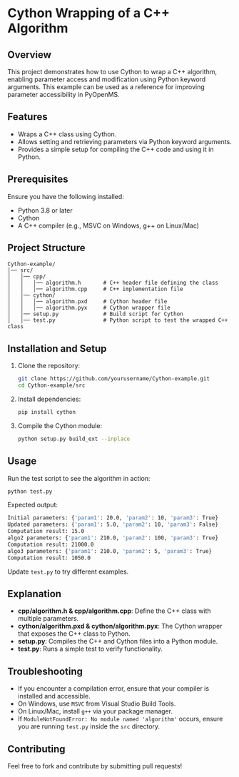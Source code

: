 # Cython Wrapping of a C++ Algorithm

## Overview
This project demonstrates how to use Cython to wrap a C++ algorithm, enabling parameter access and modification using Python keyword arguments. This example can be used as a reference for improving parameter accessibility in PyOpenMS.

## Features
- Wraps a C++ class using Cython.
- Allows setting and retrieving parameters via Python keyword arguments.
- Provides a simple setup for compiling the C++ code and using it in Python.

## Prerequisites
Ensure you have the following installed:
- Python 3.8 or later
- Cython
- A C++ compiler (e.g., MSVC on Windows, g++ on Linux/Mac)

## Project Structure
```
Cython-example/
│── src/
│   │── cpp/
│   │   │── algorithm.h       # C++ header file defining the class
│   │   │── algorithm.cpp     # C++ implementation file
│   │── cython/
│   │   │── algorithm.pxd     # Cython header file
│   │   │── algorithm.pyx     # Cython wrapper file
│   │── setup.py              # Build script for Cython
│   │── test.py               # Python script to test the wrapped C++ class
```

## Installation and Setup
1. Clone the repository:
   ```sh
   git clone https://github.com/yourusername/Cython-example.git
   cd Cython-example/src
   ```
2. Install dependencies:
   ```sh
   pip install cython
   ```
3. Compile the Cython module:
   ```sh
   python setup.py build_ext --inplace
   ```

## Usage
Run the test script to see the algorithm in action:
```sh
python test.py
```
Expected output:
```sh
Initial parameters: {'param1': 20.0, 'param2': 10, 'param3': True}
Updated parameters: {'param1': 5.0, 'param2': 10, 'param3': False}
Computation result: 15.0
algo2 parameters: {'param1': 210.0, 'param2': 100, 'param3': True}
Computation result: 21000.0
algo3 parameters: {'param1': 210.0, 'param2': 5, 'param3': True}
Computation result: 1050.0
```
Update `test.py` to try different examples.

## Explanation
- **cpp/algorithm.h & cpp/algorithm.cpp**: Define the C++ class with multiple parameters.
- **cython/algorithm.pxd & cython/algorithm.pyx**: The Cython wrapper that exposes the C++ class to Python.
- **setup.py**: Compiles the C++ and Cython files into a Python module.
- **test.py**: Runs a simple test to verify functionality.

## Troubleshooting
- If you encounter a compilation error, ensure that your compiler is installed and accessible.
- On Windows, use `MSVC` from Visual Studio Build Tools.
- On Linux/Mac, install `g++` via your package manager.
- If `ModuleNotFoundError: No module named 'algorithm'` occurs, ensure you are running `test.py` inside the `src` directory.

## Contributing
Feel free to fork and contribute by submitting pull requests!



